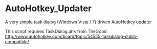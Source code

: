 AutoHotkey_Updater
==================

A very simple task dialog (Windows Vista / 7) driven AutoHotkey updater


This script requires TaskDialog.ahk from TheGood
http://www.autohotkey.com/board/topic/54555-taskdialog-stdlib-compatible/
